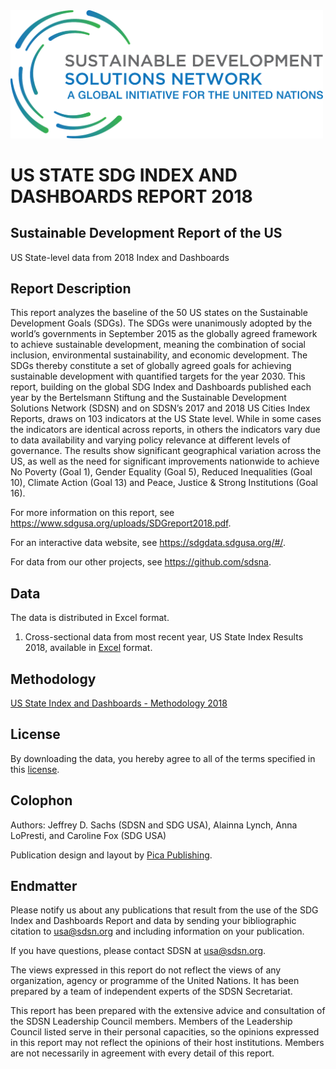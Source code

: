 <img src="https://github.com/sdsna/2018GlobalIndex/blob/master/SDSN_logo.jpg" width="500" alt="SDSN Logo">

# US STATE SDG INDEX AND DASHBOARDS REPORT 2018  
## Sustainable Development Report of the US 
US State-level data from 2018 Index and Dashboards

## Report Description
This report analyzes the baseline of the 50 US states on the Sustainable Development Goals (SDGs). The SDGs were unanimously adopted by the world’s governments in September 2015 as the globally agreed framework to achieve sustainable development, meaning the combination of social inclusion, environmental sustainability, and economic development. The SDGs thereby constitute a set of globally agreed goals for achieving sustainable development with quantified targets for the year 2030. This report, building on the global SDG Index and Dashboards published each year by the Bertelsmann Stiftung and the Sustainable Development Solutions Network (SDSN) and on SDSN’s 2017 and 2018 US Cities Index Reports, draws on 103 indicators at the US State level. While in some cases the indicators are identical across reports, in others the indicators vary due to data availability and varying policy relevance at different levels of governance. The results show significant geographical variation across the US, as well as the need for significant improvements nationwide to achieve No Poverty (Goal 1), Gender Equality (Goal 5), Reduced Inequalities (Goal 10), Climate Action (Goal 13) and Peace, Justice & Strong Institutions (Goal 16). 

For more information on this report, see https://www.sdgusa.org/uploads/SDGreport2018.pdf.

For an interactive data website, see https://sdgdata.sdgusa.org/#/.

For data from our other projects, see https://github.com/sdsna.

## Data

The data is distributed in Excel format.

1. Cross-sectional data from most recent year, US State Index Results 2018, available in [Excel](https://github.com/sdsna/2018USStatelIndex/blob/master/2018USStateIndexResults.xlsx)  format.

## Methodology

[US State Index and Dashboards - Methodology 2018](https://github.com/sdsna/2018StateIndex/blob/master/2018USStateIndexMethodology.pdf)

## License

By downloading the data, you hereby agree to all of the terms specified in this [license](https://github.com/sdsna).

## Colophon
Authors: Jeffrey D. Sachs (SDSN and SDG USA), Alainna Lynch, Anna LoPresti, and Caroline Fox (SDG USA)

Publication design and layout by [Pica Publishing](http://www.pica-publishing.com/).

## Endmatter

Please notify us about any publications that result from the use of the SDG Index and Dashboards Report and data by sending your bibliographic citation to usa@sdsn.org and including information on your publication.

If you have questions, please contact SDSN at <usa@sdsn.org>.

The views expressed in this report do not reflect the views of any organization, agency or programme of the United Nations. It has been prepared by a team of independent experts of the SDSN Secretariat.

This report has been prepared with the extensive advice and consultation of the SDSN Leadership Council members. Members of the Leadership Council listed serve in their personal capacities, so the opinions expressed in this report may not reflect the opinions of their host institutions. Members are not necessarily in agreement with every detail of this report.

